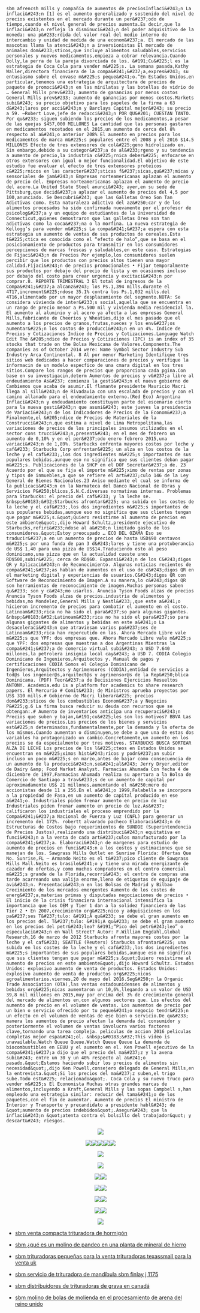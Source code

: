 
```
sbm afrencsh mills y compañía de aumentos de preciosInflaci&#243;n La inflaci&#243;n [1] es el aumento generalizado y sostenido del nivel de precios existentes en el mercado durante un per&#237;odo de tiempo,cuando el nivel general de precios aumenta.Es decir,que la inflaci&#243;n refleja la disminuci&#243;n del poder adquisitivo de la moneda: una p&#233;rdida del valor real del medio interno de intercambio y unidad de medida de una econom&#237;a. El mercado de las mascotas llama la atenci&#243;n a inversionistas El mercado de animales dom&#233;sticos,que incluye alimentos saludables,servicios personales y nuevos medicamentos,empieza a cobrar relevancia.Cuando Dolly,la perra de la pareja divorciada de los. &#191;Cu&#225;l es la estrategia de Coca Cola para vender m&#225;s. La semana pasada,Kathy Waller,directora financiera de la compa&#241;&#237;a,expres&#243; su entusiasmo sobre el envase m&#225;s peque&#241;o.“En Estados Unidos,en particular,tenemos una estrategia de arquitectura de precios de paquete de promoci&#243;n en las minilatas y las botellas de vidrio de … General Mills prev&#233; aumento de ganancias por menos costos General Mills prev&#233; aumento de ganancias por menos costos.Markets subi&#243; su precio objetivo para los papeles de la firma a 63 d&#243;lares por acci&#243;n y Barclays Capital mejor&#243; su precio a 59. —Robert Love,jefe de redacci&#243;n POR QU&#201; CUESTAN TANTO. Por qu&#233; siguen subiendo los precios de los medicamentos,a pesar de las quejas $457,000 MILLONES La cantidad que las personas gastaron en medicamentos recetados en el 2015,un aumento de cerca del 8% respecto al a&#241;o anterior 208% El aumento en precios para los medicamentos de marca m&#225;s populares entre el 2008 y el 2016 $14.5 MILLONES Efecto de tres extensores de col&#225;geno hidrolizado en. Sin embargo,debido a su categor&#237;a de al&#233;rgeno y su tendencia a aumento de precio,la industria c&#225;rnica deber&#225; enfocarse en otros extensores con igual o mejor funcionalidad.El objetivo de este estudio fue evaluar el efecto de tres extensores proteicos c&#225;rnicos en las caracter&#237;sticas f&#237;sicas,qu&#237;micas y sensoriales de jam&#243;n Empresas norteamericanas aplazan el aumento de precio del. Empresas norteamericanas aplazan el aumento de precio del acero.La United State Steel anunci&#243; ayer,en su sede de Pittsburg,que decid&#237;a aplazar el aumento de precios del 4,5 por 100,anunciado. Se Descubri&#243; que las Galletas Oreo Son Tan Adictivas como. Esta naturaleza adictiva del az&#250;car y de los alimentos procesados ha sido confirmada nuevamente por el profesor de psicolog&#237;a y un equipo de estudiantes de la Universidad de Connecticut,quienes demostraron que las galletas Oreo son tan adictivas como la coca&#237;na o la morfina. La nueva estrategia de Kellogg’s para vender m&#225;s La compa&#241;&#237;a espera con esta estrategia un aumento de ventas de sus productos de cereales.Esta t&#225;ctica es conocida como el “efecto de halo”,que se basa en el posicionamiento de productos para transmitir en los consumidores percepciones de marcas frescas y saludables,en este caso. Estrategias de Fijaci&#243;n de Precios Por ejemplo,los consumidores suelen percibir que los productos con precios altos tienen una mayor calidad.Fijaci&#243;n de precios promocionales • Fijar temporalmente sus productos por debajo del precio de lista y en ocasiones incluso por debajo del costo para crear urgencia y excitaci&#243;n por comprar.8. REPORTE TRIMESTRAL 3 El total de ingresos de la Compa&#241;&#237;a alcanz&#243; los Ps.1,394 mills.durante el 4T17,increment&#225;ndose 35.1% contra los Ps.1,032 mills.del 4T16,alimentado por un mayor desplazamiento del segmento.NOTA: Se considera vivienda de inter&#233;s social,aquella que se encuentra en un rango de precio menor a Ps.500 mil y vivienda media residencial la. El aumento al aluminio y al acero ya afecta a las empresas General Mills,fabricante de Cheerios y Wheaties,dijo el mes pasado que el aumento a los precios de granos,frutas,nueces y los env&#237;os aumentar&#225;n los costos de producci&#243;n en un 4%. Indice de Precios y Cotizaciones Indice de Precios y Cotizaciones.Language Watch Edit The &#205;ndice de Precios y Cotizaciones (IPC) is an index of 35 stocks that trade on the Bolsa Mexicana de Valores.Components.The companies as of October 2014 were: Name Symbol Sector Industry Sub Industry Arca Continental. 8 Al por menor Marketing Identifique tres sitios web dedicados a hacer comparaciones de precios y verifique la informacin de un modelo especfico de una cmara digital en los tres sitios.Compare los rangos de precios que proporciona cada pgina.Con base en su investigacin,determ Aumentos de precios y v&#237;a libre al endeudamiento As&#237; comienza la gesti&#243;n el nuevo gobierno de Cambiemos que acaba de asumir.El flamante presidente Mauricio Macri llega al sill&#243;n de Rivadavia con una escalada de precios y con el camino allanado para el endeudamiento externo.(Red Eco) Argentina Inflaci&#243;n y endeudamiento constituyen parte del escenario cierto para la nueva gesti&#243;n que asumi&#243; este jueves la presidencia de Variaci&#243;n de los Indicadores de Precios de la Econom&#237;a Finalmente,el &#205;ndice de Precios de Materiales de la Construcci&#243;n,que estima a nivel de Lima Metropolitana,las variaciones de precios de los principales insumos utilizados en el sector cons trucci&#243;n,present&#243; en el mes de febrero un aumento de 0,10% y en el per&#237;odo enero febrero 2015,una variaci&#243;n de 1,89%. Starbucks enfrenta mayores costos por leche y caf&#233; Starbucks Corp enfrentar&#225; un alza en los costos de la leche y el caf&#233;,los dos ingredientes m&#225;s importantes de sus populares bebidas,aunque eso no significa que sus clientes deban pagar m&#225;s. Publicaciones de la SHCP en el DOF Secretar&#237;a de. 23 Acuerdo por el que se fija el importe m&#225;ximo de rentas por zonas y tipos de inmuebles,a que se refiere el art&#237;culo 146 de la Ley General de Bienes Nacionales.23 Aviso mediante el cual se informa de la publicaci&#243;n en la Normateca del Banco Nacional de Obras y Servicios P&#250;blicos,S.N.C.diversas normativas internas. Problemas para Starbucks: el precio del caf&#233; y la leche se. &nbsp;&#0183;&#32;Starbucks afrontar&#225; una subida en los costes de la leche y el caf&#233;,los dos ingredientes m&#225;s importantes de sus populares bebidas,aunque eso no significa que sus clientes tengan que pagar m&#225;s.&quot;Quiero resistirme al aumento de precios en este ambiente&quot;,dijo Howard Schultz,presidente ejecutivo de Starbucks,refiri&#233;ndose al a&#250;n limitado gasto de los consumidores.&quot;Estoy preocupado … ECO DEL OZAMA Eso se traducir&#237;a en un aumento de precios de hasta USD$90 centavos m&#225;s por una funda de pan 3 d&#243;lares y tiene una protuberancia de US$ 1,40 para una pizza de US$14.Traduciendo esto al peso dominicano,una pizza que en la actualidad cueste unos RD$500,subir&#225; cerca de RD$60. Expansi&#243;n de los C&#243;digos QR y Aplicaci&#243;n de Reconocimiento. Algunas noticias recientes de compa&#241;&#237;as hablan de aumentos en el uso de c&#243;digos QR en el marketing digital y experiencias de usuarios.C&#243;digos QR con Software de Reconocimiento de Imagen.A su manera,lo c&#243;digos QR son herramientas de reconocimiento de imagen.Muchas personas saben qu&#233; son y c&#243;mo usarlos. Anuncia Tyson Foods alzas de precios Anuncia Tyson Foods alzas de precios.industria de alimentos y bebidas,mo Mondelez,General Mills y Nestl&#233;,que este a&#241;o hicieron incremento de precios para combatir el aumento en el costo. Latinoam&#233;rica no ha sido el para&#237;so para algunas gigantes. &nbsp;&#0183;&#32;Latinoam&#233;rica no ha sido el para&#237;so para algunas gigantes de alimentos y bebidas en este a&#241;o La desaceleraci&#243;n que atraviesan varios pa&#237;ses de Latinoam&#233;rica han repercutido en las. Ahora Mercado Libre vale m&#225;s que YPF: dos empresas que. Ahora Mercado Libre vale m&#225;s que YPF: dos empresas que muestran a dos Argentinas Mientras la compa&#241;&#237;a de comercio virtual subi&#243; a USD 7.640 millones,la petrolera insignia local cay&#243; a USD 7. CODIA Colegio Dominicano de Ingenieros,Arquitectos y. Manual de pagos y certificaciones CODIA Somos el Colegio Dominicano de Ingenieros,Arquitectos y Agrimensores (CODIA),entidad de servicios a tod@s los ingenier@s,arquitect@s y agrimensor@s de la Rep&#250;blica Dominicana. (PDF) Teor&#237;a de Decisiones Ejercicios Resueltos ANTONY. Academia.edu is a platform for academics to share research papers. El Mercurio # Comit&#233; de Ministros aprueba proyectos por US$ 310 mills.# Gobierno de Macri liberar&#225; precios dom&#233;sticos de los combustibles Econom&#237;a y Negocios P&#225;g.6 La firma busca reducir su deuda con recursos que se obtengan:.# Aumento de inventarios anticipa una recuperaci&#243;n Precios que suben y bajan,&#191;cu&#225;les son los motivos? BBVA Las variaciones de precios.Los precios de los bienes y servicios est&#225;n determinados,fundamentalmente,por la demanda y la oferta de los mismos.Cuando aumentan o disminuyen,se debe a que una de estas dos variables ha protagonizado un cambio.Concretamente,un aumento en los precios se da especialmente por tres motivos. STARBUCKS BUSCA SORTEAR ALZA DE LECHE Los precios de los l&#225;cteos en Estados Unidos se encuentran en m&#225;ximos hist&#243;ricos y podr&#237;an subir incluso un poco m&#225;s en marzo,antes de bajar como consecuencia de un aumento de la producci&#243;n,se&#241;al&#243; Jerry Dryer,editor de Dairy &amp; Food Market Analyst. Farmacias Ahumada Con fecha 4 de diciembre de 1997,Farmacias Ahumada realiza su apertura a la Bolsa de Comercio de Santiago a trav&#233;s de un aumento de capital por aproximadamente US$ 21 millones,aumentando el n&#250;mero de accionistas desde 11 a 256.En el a&#241;o 1999,Falabella se incorpora a la propiedad de Fasa,en un aumento de capital producido en ese a&#241;o. Industriales piden frenar aumento en precio de luz Industriales piden frenar aumento en precio de luz.As&#237; calificaron los industriales el proceso emprendido por la Compa&#241;&#237;a Nacional de Fuerza y Luz (CNFL) para generar un incremento del 172%. robertt alvarado pacheco Elaboraci&#243;n de Estructuras de Costos bajo requerimientos de SUNDDE (Superintendencia de Precios Justos),realizando una distribuci&#243;n equitativa en funci&#243;n a la venta de cada art&#237;culos manufacturado por la compa&#241;&#237;a. Elaboraci&#243;n de margenes para estudio de aumento de precios en funci&#243;n a los costos y estimaciones que se manejan de los. Sawgrass Mills Outlet en Sunrise Florida: Ofertas Que No. Sunrise,FL — Armando Neito es el t&#237;pico cliente de Sawgrass Mills Mall.Neito es brasile&#241;o y tiene una mirada energizante de cazador de ofertas,y como muchos compradores en el centro comercial m&#225;s grande de la Florida,recorri&#243; el centro de compras una tarde acarreando una valija enorme,llena de etiquetas de equipaje de avi&#243;n. Presentaci&#243;n en las Bolsas de Madrid y Bilbao Crecimiento de los mercados emergentes Aumento de los costes de energ&#237;a,materias primas y disputadas negociaciones de precios • El inicio de la crisis financiera internacional intensifica la importancia que los OEM y Tier 1 dan a la solidez financiera de las Tier 2 • En 2007,crecimiento org&#225;nico y adquisiciones en los pa&#237;ses T&#237;tulo: &#191;A qu&#233; se debe el gran aumento en los precios del. T&#237;tulo: &#191;A qu&#233; se debe el gran aumento en los precios del petr&#243;leo? &#191;“Pico del petr&#243;leo” o especulaci&#243;n en Wall Street? Autor: F.William Engdahl,Global Research,16 de marzo de 2012 Starbucks afronta mayores costes por la leche y el caf&#233; SEATTLE (Reuters) Starbucks afrontar&#225; una subida en los costes de la leche y el caf&#233;,los dos ingredientes m&#225;s importantes de sus populares bebidas,aunque eso no significa que sus clientes tengan que pagar m&#225;s.&quot;Quiero resistirme al aumento de precios en este ambiente&quot;,dijo Howard Schultz. Estados Unidos: explosivo aumento de venta de productos. Estados Unidos: explosivo aumento de venta de productos org&#225;nicos agroalimentarios.viernes,20 de mayo del 2016.Seg&#250;n la Organic Trade Association (OTA),las ventas estadounidenses de alimentos y bebidas org&#225;nicas aumentaron un 10,6%,llegando a un valor de USD 39,8 mil millones en 2015,muy por encima del 3% de crecimiento general del mercado de alimentos en,con algunos sectores que. Los efectos del aumento de precio en el volumen de ventas. Los aumentos de precio por un bien o servicio ofrecido por tu peque&#241;o negocio tendr&#225;n un efecto en el volumen de ventas de ese bien o servicio.De qu&#233; manera los aumentos de precio afectan la demanda del consumidor y posteriormente el volumen de ventas involucra varios factores clave,tornando una tarea compleja. peliculas de accion 2016 peliculas completas mejor espa&#241;ol. &nbsp;&#0183;&#32;This video is unavailable.Watch Queue Queue.Watch Queue Queue La demanda de biocombustibles en EEUU y el aumento en el. Ken Powell ejecutivo de la compa&#241;&#237;a dijo que el precio del ma&#237;z y la avena subi&#243; entre un 30 y un 40% respecto al a&#241;o pasado.&quot;Estamos haciendo subir los precios de alimentos sin necesidad&quot;,dijo Ken Powell,consejero delegado de General Mills,en la entrevista.&quot;Si los precios del ma&#237;z suben,el trigo sube.Todo est&#225; relacionado&quot;. Coca Cola y su nuevo truco para vender m&#225;s El Economista Muchas otras grandes marcas de alimentos,incluyendo a Kraft,General Mills y las sopas Campbell s,han empleado una estrategia similar: reducir del tama&#241;o de los paquetes,con el fin de aumentar. Aumento de precios El ministro de Interior y Transporte y precandidato a presidente habl&#243; de &quot;aumento de precios indebidos&quot;.Asegur&#243; que la inflaci&#243;n &quot;atenta contra el bolsillo del trabajador&quot; y descart&#243; riesgos. 
```

<div align="center">

<a href="https://es-crusher.shibang-china.com/github&k=sbm+afrencsh+mills+y+compa%C3%B1%C3%ADa+de+aumentos+de+precios"><img src="https://static.shibang-china.com/es/crusher/logo.jpg"></a>

<a href="https://es-crusher.shibang-china.com/github&k=sbm+afrencsh+mills+y+compa%C3%B1%C3%ADa+de+aumentos+de+precios"><img src="https://static.shibang-china.com/es/crusher/index.jpg"></a><a href="https://es-crusher.shibang-china.com/material.htmlgithub&k=sbm+afrencsh+mills+y+compa%C3%B1%C3%ADa+de+aumentos+de+precios"><img src="https://static.shibang-china.com/es/crusher/material.jpg"></a><a href="https://es-crusher.shibang-china.com/application.htmlgithub&k=sbm+afrencsh+mills+y+compa%C3%B1%C3%ADa+de+aumentos+de+precios"><img src="https://static.shibang-china.com/es/crusher/application.jpg"></a><a href="https://es-crusher.shibang-china.com/aboutus.htmlgithub&k=sbm+afrencsh+mills+y+compa%C3%B1%C3%ADa+de+aumentos+de+precios"><img src="https://static.shibang-china.com/es/crusher/aboutus.jpg"></a><a href="https://es-crusher.shibang-china.com/contact.htmlgithub&k=sbm+afrencsh+mills+y+compa%C3%B1%C3%ADa+de+aumentos+de+precios"><img src="https://static.shibang-china.com/es/crusher/contact.jpg"></a>

<a href="https://es-crusher.shibang-china.com/github&k=sbm+afrencsh+mills+y+compa%C3%B1%C3%ADa+de+aumentos+de+precios"><img src="https://static.shibang-china.com/es/crusher/banner.jpg"></a>

<a href="https://swt.shibang-china.com/github&k=sbm+afrencsh+mills+y+compa%C3%B1%C3%ADa+de+aumentos+de+precios"><img src="https://static.shibang-china.com/es/crusher/text.jpg"></a>

<a href="https://swt.shibang-china.com/github&k=sbm+afrencsh+mills+y+compa%C3%B1%C3%ADa+de+aumentos+de+precios"><img src="https://static.shibang-china.com/es/crusher/chat.jpg"></a><a href="https://es-crusher.shibang-china.com/contact.htmlgithub&k=sbm+afrencsh+mills+y+compa%C3%B1%C3%ADa+de+aumentos+de+precios"><img src="https://static.shibang-china.com/es/crusher/message.jpg"></a>

<a href="https://es-crusher.shibang-china.com/products/pe.htmlgithub&k=sbm+afrencsh+mills+y+compa%C3%B1%C3%ADa+de+aumentos+de+precios"><img src="https://static.shibang-china.com/es/crusher/pe.jpg"></a><a href="https://es-crusher.shibang-china.com/products/pf.htmlgithub&k=sbm+afrencsh+mills+y+compa%C3%B1%C3%ADa+de+aumentos+de+precios"><img src="https://static.shibang-china.com/es/crusher/pf.jpg"></a>

<a href="https://es-crusher.shibang-china.com/products/hpt.htmlgithub&k=sbm+afrencsh+mills+y+compa%C3%B1%C3%ADa+de+aumentos+de+precios"><img src="https://static.shibang-china.com/es/crusher/hpt.jpg"></a><a href="https://es-crusher.shibang-china.com/products/vsi.htmlgithub&k=sbm+afrencsh+mills+y+compa%C3%B1%C3%ADa+de+aumentos+de+precios"><img src="https://static.shibang-china.com/es/crusher/vsi.jpg"></a>

<a href="https://es-crusher.shibang-china.com/products/klv.htmlgithub&k=sbm+afrencsh+mills+y+compa%C3%B1%C3%ADa+de+aumentos+de+precios"><img src="https://static.shibang-china.com/es/crusher/klv.jpg"></a><a href="https://es-crusher.shibang-china.com/products/portable.htmlgithub&k=sbm+afrencsh+mills+y+compa%C3%B1%C3%ADa+de+aumentos+de+precios"><img src="https://static.shibang-china.com/es/crusher/portable.jpg"></a>

<a href="https://swt.shibang-china.com/github&k=sbm+afrencsh+mills+y+compa%C3%B1%C3%ADa+de+aumentos+de+precios"><img src="https://static.shibang-china.com/es/crusher/case.jpg"></a>

</div>


* [sbm venta compacta trituradora de hormigón](sbm%20venta%20compacta%20trituradora%20de%20hormig%C3%B3n.md)

* [sbm ¿qué es un molino de pandeo en una planta de mineral de hierro ](sbm%20%C2%BFqu%C3%A9%20es%20un%20molino%20de%20pandeo%20en%20una%20planta%20de%20mineral%20de%20hierro%20.md)

* [sbm trituradoras pequeñas para la venta trituradoras texassmall para la venta uk](sbm%20trituradoras%20peque%C3%B1as%20para%20la%20venta%20trituradoras%20texassmall%20para%20la%20venta%20uk.md)

* [sbm servicio de trituradora de mandíbula sbm finlay j 1175](sbm%20servicio%20de%20trituradora%20de%20mand%C3%ADbula%20sbm%20finlay%20j%201175.md)

* [sbm distribuidores de trituradoras de grava en canadá](sbm%20distribuidores%20de%20trituradoras%20de%20grava%20en%20canad%C3%A1.md)

* [sbm molino de bolas de molienda en el procesamiento de arena del reino unido](sbm%20molino%20de%20bolas%20de%20molienda%20en%20el%20procesamiento%20de%20arena%20del%20reino%20unido.md)